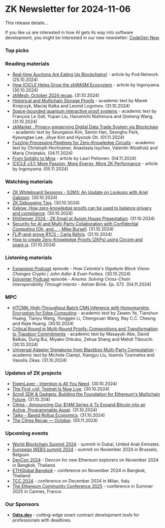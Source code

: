 # ZK Newsletter for 2024-11-06
This release details...

If you like us are interested in how AI gets its way into software development, you might be interested in our new newsletter: [CodeGen New](https://codegen.substack.com/p/codegen-news-for-2024-11-04). 

### Top picks

### Reading materials 
* [Real-time Auctions Are Eating Up Blockchains!](https://pod.network/blog/real-time-auctions-are-eating-up-blockchains) - article by Pod.Network. (25.10.2024)
* [How ICICLE Helps Grow the zkWASM Ecosystem](https://medium.com/@ingonyama/how-icicle-helps-grow-the-zkwasm-ecosystem-944be1e8e22f) - article by Ingonyama. (30.10.2024)
* [zkMesh: October 2024 recap](https://zkmesh.substack.com/p/zkmesh-october-2024-recap). (31.10.2024)
* [Historical and Multichain Storage Proofs](https://arxiv.org/pdf/2411.00193) - academic text by Marek Kirejczyk, Maciej Kalka and Leonid Logvinov. (31.10.2024)
* [Space-bounded quantum interactive proof systems](https://arxiv.org/pdf/2410.23958) - academic text by François Le Gall, Yupan Liu, Harumichi Nishimura and Qisheng Wang. (31.10.2024)
* [zkMarket : Privacy-preserving Digital Data Trade System via Blockchain](https://eprint.iacr.org/2024/1775.pdf) - academic text by Seungwoo Kim, Semin Han, Seongho Park, Kyeongtae Lee, Jihye Kim and Hyunok Oh. (01.11.2024)
* [Fuzzing Processing Pipelines for Zero-Knowledge Circuits](https://arxiv.org/pdf/2411.02077) - academic text by Christoph Hochrainer, Anastasia Isychev, Valentin Wüstholz and Maria Christakis. (04.11.2024)
* [From Solidity to Mina](https://medium.com/@laurippeltonen/from-solidity-to-mina-0fc89b86080f) - article by Lauri Peltonen. (04.11.2024)
* [ICICLE v3.1: More Passion, More Energy, More ZK Performance](https://medium.com/@ingonyama/icicle-v3-1-more-passion-more-energy-more-zk-performance-95c3aff4b295) - article by Ingonyama. (05.11.2024)

### Watching materials
* [ZK Whiteboard Sessions - S2M3: An Update on Lookups with Ariel Gabizon](https://www.youtube.com/watch?v=KQi3WdZvI6w). (30.10.2024)
* [ZK Debugging Tips](https://www.youtube.com/watch?v=v_N4l_3IMhk). (30.10.2024)
* [0xbow: How zero-knowledge proofs can be used to balance privacy and compliance](https://www.youtube.com/watch?v=eRdkYgdbyIM). (30.10.2024)
* [EthDenver 2024 - ZK Email at Axiom House Presentation](https://www.youtube.com/watch?v=KqyJxPsdx-0). (31.10.2024)
* [Security for AI and Multi-Party Collaboration with Confidential Computing (Oh, and... - Mike Bursell](https://www.youtube.com/watch?v=4otBPxF0kEw). (31.10.2024)
* [FLIP-and-prove R1CS - Carla Ràfols](https://www.youtube.com/watch?v=r6kAHl8THDs). (31.10.2024)
* [How to create Zero-Knowledge Proofs (ZKPs) using Circom and snark.js](https://www.youtube.com/watch?v=ZuwUFN7m4AY). (31.10.2024)
 
### Listening materials
* [Expansion Podcast](https://www.youtube.com/watch?v=g7vKnZ2rbmQ) episode - *How Celestia's Gigabyte Block Vision Changes Crypto | John Adler & Evan Forbes*. (30.10.2024)
* [Epicenter Podcast](https://www.youtube.com/watch?v=RCU_8RfYZ5c) episode - *Anoma: Solving Cross-Chain Interoperability Through Intents - Adrian Brink. Ep. 572*. (04.11.2024)
  
### MPC
* [HTCNN: High-Throughput Batch CNN Inference with Homomorphic Encryption for Edge Computing](https://eprint.iacr.org/2024/1753.pdf) - academic text by Zewen Ye, Tianshun Huang, Tianyu Wang, Yonggen Li, Chengxuan Wang, Ray C.C. Cheung and Kejie Huang. (30.10.2024)
* [Critical Round in Multi-Round Proofs: Compositions and Transformation to Trapdoor Commitments](https://eprint.iacr.org/2024/1766.pdf) - academic text by Masayuki Abe, David Balbás, Dung Bui, Miyako Ohkubo, Zehua Shang and Mehdi Tibouchi. (30.10.2024)
* [Universal Adaptor Signatures from Blackbox Multi-Party Computation](https://eprint.iacr.org/2024/1773.pdf) - academic text by Michele Ciampi, Xiangyu Liu, Ioannis Tzannetos and Vassilis Zikas. (31.10.2024)

### Updates of ZK projects
* [EigenLayer - Intention is All You Need](https://www.blog.eigenlayer.xyz/intention-is-all-you-need/). (30.10.2024)
* [The First =nil; Testnet Is Now Live](https://nil.foundation/blog/post/testnet_is_now_live). (30.10.2024)
* [Scroll SDK & Gadgets: Building the Foundation for Ethereum's Multichain Future](https://scroll.io/blog/scroll-sdk-and-gadgets-building-the-foundation-for-ethereums-multichain-future). (31.10.204)
* [Citrea - Announcing Our $14M Series A To Expand Bitcoin into an Active, Programmable Asset](https://www.blog.citrea.xyz/announcing-citrea-series-a-round/). (31.10.2024)
* [Taiko - Based Rollup Economics](https://taiko.mirror.xyz/PhlvGdIaY3-ZQ1DqI9uM5LxrWGWLAzLI84rkxhvPKmM). (31.10.2024)
* [The Citrea Recap — October](https://www.blog.citrea.xyz/the-citrea-recap-october/). (05.11.2024)

### Upcoming events
* [World Blockchain Summit 2024](https://worldblockchainsummit.com/dxb-oct-24/) - summit in Dubai, United Arab Emirates.
* [European WEB3 summit 2024](https://www.web3eurosummit.eu/) - summit on November 2024 in Brussels, Belgium.
* [DevCon 2024](https://devcon.org/) - Devcon for new Ethereum explorers on November 2024 in Bangkok, Thailand.
* [ETHGlobal Bangkok](https://ethglobal.com/events/bangkok) - conference on November 2024 in Bangkok, Thailand. 
* [TCC 2024](https://tcc.iacr.org/2024/) - conference on December 2024 in Milan, Italy.
* [The Ethereum Community Conference 2025](https://ethcc.io/) - conference in Summer 2025 in Cannes, France.

### Our Sponsors
* **[Odra.dev](https://odra.dev)** - cutting-edge smart contract development tools for professionals with deadlines.
